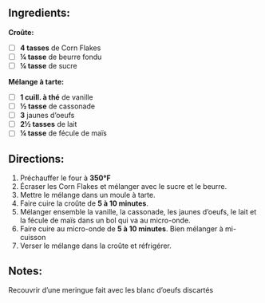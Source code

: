 ## Ingredients:
**Croûte:**
- [ ] **4 tasses** de Corn Flakes
- [ ] **¼ tasse** de beurre fondu
- [ ] **¼ tasse** de sucre

**Mélange à tarte:**
- [ ] **1 cuill. à thé** de vanille
- [ ] **½ tasse** de cassonade
- [ ] **3** jaunes d’oeufs
- [ ] **2½ tasses** de lait
- [ ] **¼ tasse** de fécule de maïs

## Directions:
1. Préchauffer le four à **350°F**
2. Écraser les Corn Flakes et mélanger avec le sucre et le beurre.
3. Mettre le mélange dans un moule à tarte.
4. Faire cuire la croûte de **5 à 10 minutes**.
5. Mélanger ensemble la vanille, la cassonade, les jaunes d’oeufs, le lait et la fécule de maïs dans un bol qui va au micro-onde.
6. Faire cuire au micro-onde de **5 à 10 minutes**.  Bien mélanger à mi-cuisson
7. Verser le mélange dans la croûte et réfrigérer.

## Notes:
Recouvrir d’une meringue fait avec les blanc d’oeufs discartés